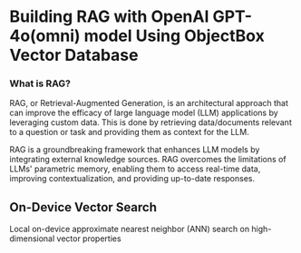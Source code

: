 # Building RAG with OpenAI GPT-4o(omni) model Using ObjectBox Vector Database

### What is RAG?
RAG, or Retrieval-Augmented Generation, is an architectural approach that can improve the efficacy of large language model (LLM) applications by leveraging custom data. This is done by retrieving data/documents relevant to a question or task and providing them as context for the LLM.

RAG is a groundbreaking framework that enhances LLM models by integrating external knowledge sources. RAG overcomes the limitations of LLMs' parametric memory, enabling them to access real-time data, improving contextualization, and providing up-to-date responses.

## On-Device Vector Search
Local on-device approximate nearest neighbor (ANN) search on high-dimensional vector properties
